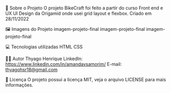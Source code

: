 📄 Sobre o Projeto
O projeto BikeCraft foi feito a partir do curso Front end e UX UI Design da Origamid onde usei grid layout e flexbox.
Criado em 28/11/2022

🖼️ Imagens do Projeto
imagem-projeto-final imagem-projeto-final imagem-projeto-final

💻 Tecnologias utilizadas
HTML
CSS

👩‍💻 Autor
Thyago Henrique
LinkedIn: https://www.linkedin.com/in/amandavsamorim/
E-mail: thyagohsr18@gmail.com

📝 Licença
O projeto possui a licença MIT, veja o arquivo LICENSE para mais informações.
